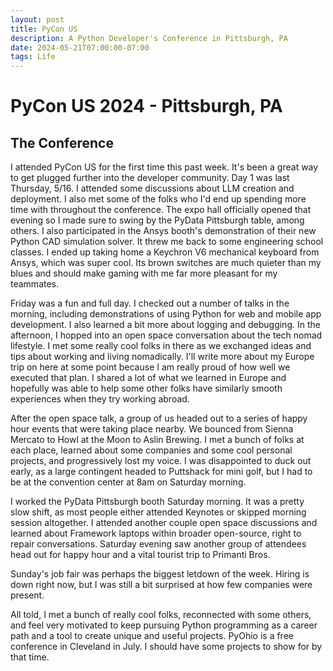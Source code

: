```yaml
---
layout: post
title: PyCon US
description: A Python Developer's Conference in Pittsburgh, PA
date: 2024-05-21T07:00:00-07:00
tags: Life
---
```


# PyCon US 2024 - Pittsburgh, PA

## The Conference
I attended PyCon US for the first time this past week. It's been a great way to get plugged further into the developer community. Day 1 was last Thursday, 5/16. I attended some discussions about LLM creation and deployment. I also met some of the folks who I'd end up spending more time with throughout the conference. The expo hall officially opened that evening so I made sure to swing by the PyData Pittsburgh table, among others. I also participated in the Ansys booth's demonstration of their new Python CAD simulation solver. It threw me back to some engineering school classes. I ended up taking home a Keychron V6 mechanical keyboard from Ansys, which was super cool. Its brown switches are much quieter than my blues and should make gaming with me far more pleasant for my teammates.

Friday was a fun and full day. I checked out a number of talks in the morning, including demonstrations of using Python for web and mobile app development. I also learned a bit more about logging and debugging. In the afternoon, I hopped into an open space conversation about the tech nomad lifestyle. I met some really cool folks in there as we exchanged ideas and tips about working and living nomadically. I'll write more about my Europe trip on here at some point because I am really proud of how well we executed that plan. I shared a lot of what we learned in Europe and hopefully was able to help some other folks have similarly smooth experiences when they try working abroad.

After the open space talk, a group of us headed out to a series of happy hour events that were taking place nearby. We bounced from Sienna Mercato to Howl at the Moon to Aslin Brewing. I met a bunch of folks at each place, learned about some companies and some cool personal projects, and progressively lost my voice. I was disappointed to duck out early, as a large contingent headed to Puttshack for mini golf, but I had to be at the convention center at 8am on Saturday morning.

I worked the PyData Pittsburgh booth Saturday morning. It was a pretty slow shift, as most people either attended Keynotes or skipped morning session altogether. I attended another couple open space discussions and learned about Framework laptops within broader open-source, right to repair conversations. Saturday evening saw another group of attendees head out for happy hour and a vital tourist trip to Primanti Bros.

Sunday's job fair was perhaps the biggest letdown of the week. Hiring is down right now, but I was still a bit surprised at how few companies were present. 

All told, I met a bunch of really cool folks, reconnected with some others, and feel very motivated to keep pursuing Python programming as a career path and a tool to create unique and useful projects. PyOhio is a free conference in Cleveland in July. I should have some projects to show for by that time.